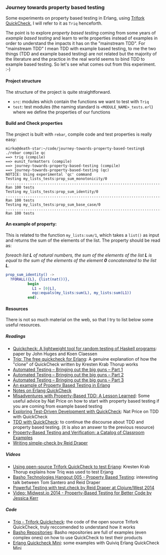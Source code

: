 ### Journey towards property based testing
Some experiments on property based testing in Erlang, using [Trifork QuickCheck](https://github.com/krestenkrab/triq), I will refer to it as `Triq` henceforth.

The point is to explore _property based testing_ coming from some years of _example based testing_ and learn to write properties instead of examples in order to understand the impacts it has on the "mainstream TDD". For "mainstream TDD" I mean TDD with example based testing, to me the two things (TDD and example based testing) are not related but the majority of the literature and the practice in the real world seems to bind TDD to example based testing. So let's see what comes out from this experiment. :-)

#### Project structure

The structure of the project is quite straightforward.
- `src`: modules which contain the functions we want to test with `Triq`
- `test`: test modules (the naming standard is `<MODULE_NAME>_tests.erl`) where we define the properties of our functions

#### Build and Check properties
The project is built with `rebar`, compile code and test properties is really easy:

```shell
mirko@death-star:~/code/journey-towards-property-based-testing$ ./rebar compile qc
==> triq (compile)
==> eunit_formatters (compile)
==> journey-towards-property-based-testing (compile)
==> journey-towards-property-based-testing (qc)
NOTICE: Using experimental 'qc' command
Testing my_lists_tests:prop_sum_monotonicity/0
....................................................................................................
Ran 100 tests
Testing my_lists_tests:prop_sum_identity/0
....................................................................................................
Ran 100 tests
Testing my_lists_tests:prop_sum_base_case/0
....................................................................................................
Ran 100 tests
```


#### An example of property:

This is related to the function `my_lists:sum/1`, which takes a `list()` as input and returns the sum of the elements of the list.
The property should be read as:

_foreach list **L** of natural numbers, the sum of the elements of the list **L** is equal to the sum of the elements of the element **0** concatenated to the list **L**_.

```erlang
prop_sum_identity() ->
  ?FORALL({L}, {list(nat())},
          begin
            L1 = [0|L],
            eqc:equals(my_lists:sum(L), my_lists:sum(L1))
          end).
```


#### Resources
There is not so much material on the web, so that I try to list below some useful resources.

##### Readings
- [Quickcheck: A lightweight tool for random testing of Haskell programs](http://www.eecs.northwestern.edu/~robby/courses/395-495-2009-fall/quick.pdf): paper by John Huges and Koen Claessen
- [Triq: The free quickcheck for Erlang](http://www.javalimit.com/2010/05/triq-the-free-quickcheck-for-erlang.html):
A genuine explanation of how the "clone" of QuickCheck written by Kresten Krab Thorup works
- [Automated Testing – Bringing out the big guns – Part 1](http://erlcode.wordpress.com/2010/11/10/automated-testing-bringing-out-the-big-guns-part-1/)
- [Automated Testing – Bringing out the big guns – Part 2](https://erlcode.wordpress.com/2010/11/21/automated-testing-%E2%80%93-bringing-out-the-big-guns-%E2%80%93-part-2/)
- [Automated Testing – Bringing out the big guns – Part 3](https://erlcode.wordpress.com/2010/12/05/automated-testing-%E2%80%93-bringing-out-the-big-guns-%E2%80%93-part-3/)
- [An example of Property Based Testing in Erlang](http://jlouisramblings.blogspot.it/2011/12/example-of-property-based-testing-in.html)
- [Notes on Erlang QuickCheck](http://roberto-aloi.com/erlang/notes-on-erlang-quickcheck/)
- [Misadventures with Property-Based TDD: A Lesson Learned](http://www.natpryce.com/articles/000800.html): Some useful advice by Nat Price on how to start with property based testing if you are coming from example based testing
- [Exploring Test-Driven Development with QuickCheck](http://www.natpryce.com/articles/000795.html): Nat Price on TDD with QuickCheck
- [TDD with QuickCheck](http://primitive-automaton.logdown.com/posts/142511/tdd-with-quickcheck): to continue the discourse about TDD and property based testing. (it is also an answer to the previous resource)
- [Property-Based Testing and Verification: a Catalog of Classroom Examples](http://www.cs.ou.edu/~rlpage/SEcollab/rlpIFL2011.pdf)
- [Writing simple-check by Reid Draper](http://reiddraper.com/writing-simple-check/)


##### Videos
- [Using open-source Trifork QuickCheck to test Erjang](http://vimeo.com/17102985): Kresten Krab Thorup explains how Triq was used to test Erjang
- [Basho Technologies Hangout 005 - Property Based Testing](https://www.youtube.com/watch?v=D06M8NMJYCw): interesting talk between Tom Santero and Reid Draper
- [Powerful Testing with test.check by Reid Draper at Clojure/West 2014](https://www.youtube.com/watch?v=JMhNINPo__g)
- [Video: Midwest.io 2014 - Property-Based Testing for Better Code by Jessica Kerr](https://www.youtube.com/watch?v=shngiiBfD80)

##### Code
- [Triq - Trifork Quickcheck](https://github.com/krestenkrab/triq): the code of the open source Trifork QuickCheck, truly reccomended to understand how it works
- [Basho Repositories](https://github.com/basho): Basho repositories are full of examples (even complex ones) on how to use QuickCheck to test their products
- [Erlang Quickcheck Mini](https://github.com/rpt/eqcmini): some examples with Quiviq Erlang QuickCheck Mini
